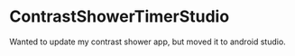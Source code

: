 # ContrastShowerTimerStudio
Wanted to update my contrast shower app, but moved it to android studio.
